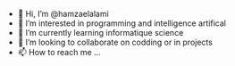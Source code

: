 - 👋 Hi, I’m @hamzaelalami
- 👀 I’m interested in programming and intelligence artifical
- 🌱 I’m currently learning informatique science
- 💞️ I’m looking to collaborate on codding or in projects
- 📫 How to reach me ...

<!---
hamzaelalami/hamzaelalami is a ✨ special ✨ repository because its `README.md` (this file) appears on your GitHub profile.
You can click the Preview link to take a look at your changes.
--->
